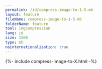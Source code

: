 ```yaml
---
permalink: /id/compress-image-to-1-5-mb
layout: feature
fileName: compress-image-to-1-5-mb
folderName: feature
tool: imgcompression
lang: id
size: 1500
type: mb
nointernationalization: true
---
```

{%- include compress-image-to-X.html -%}       

